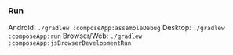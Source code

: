 ### Run

Android: `./gradlew :composeApp:assembleDebug`
Desktop: `./gradlew :composeApp:run`
Browser/Web: `./gradlew :composeApp:jsBrowserDevelopmentRun`